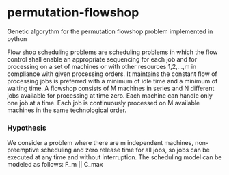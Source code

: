 # permutation-flowshop
Genetic algorythm for the permutation flowshop problem implemented in python

Flow shop scheduling problems are scheduling problems in which the flow control shall enable an appropriate sequencing for each job and for processing on a set of machines or with other resources 1,2,...,m in compliance with given processing orders. It maintains the constant flow of processing jobs is preferred with a minimum of idle time and a minimum of waiting time. A flowshop consists of M machines in series and N
different jobs available for processing at time zero. Each machine can handle only one job at a time. Each job is continuously processed on M available machines in the same technological order.

### Hypothesis
We consider a problem where there are m independent machines, non-preemptive scheduling and zero release time for all jobs, so jobs can be executed at any time and without interruption. The scheduling model can be modeled as follows:
F_m || C_max
